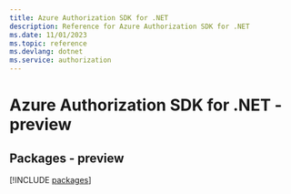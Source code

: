 ```yaml
---
title: Azure Authorization SDK for .NET
description: Reference for Azure Authorization SDK for .NET
ms.date: 11/01/2023
ms.topic: reference
ms.devlang: dotnet
ms.service: authorization
---
```

# Azure Authorization SDK for .NET - preview
## Packages - preview
[!INCLUDE [packages](authorization-index.md)]